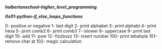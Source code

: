 
***holbertonschool-higher_level_programming***

***0x01-python-if_else_loops_functions***

0- positive or negative
1- last digit
2- print alphabet
3- print alphabt
4- print hexa
5- print comb2
6- print comb3
7- islower
8- uppercase
9- print last digit
10- add
11- pow
12- fizzbuzz
13- insert number
100- print tebahpla
101- remove char at
102- magic calculation
